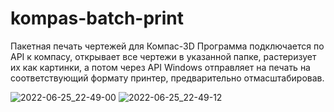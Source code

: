 # kompas-batch-print
Пакетная печать чертежей для Компас-3D
Программа подключается по API к компасу, открывает все чертежи в указанной папке, растеризует их как картинки, а потом через API Windows отправляет на печать на соответствующий формату принтер, предварительно отмасштабировав. 

![2022-06-25_22-49-00](https://user-images.githubusercontent.com/112722254/190989803-20f7205e-7a18-4f74-90ad-4d3bd734baba.png)
![2022-06-25_22-49-12](https://user-images.githubusercontent.com/112722254/190989813-1d1c3db1-fb8d-4d70-8a32-2c01c32d9d10.png)
